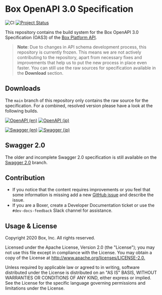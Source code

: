 # Box OpenAPI 3.0 Specification

<!-- markdownlint-disable line-length -->
![CI](https://github.com/box/box-openapi/workflows/CI/badge.svg) [![Project Status](https://opensource.box.com/badges/active.svg)](http://opensource.box.com/badges)

This repository contains the build system for the Box OpenAPI 3.0 Specification (OAS3) of the [Box Platform API](https://developers.box.com/).

> **Note**: Due to changes in API schema development process, this repository is currently frozen. This means we are not actively contributing to the repository, apart from necessary fixes and improvements that help us to put the new process in place even faster.
You can still use the raw sources for specification available in the **Download** section.

## Downloads

The `main` branch of this repository only contains the raw source for the
specification. For a combined, resolved version please have a look at the
following builds.

[![OpenAPI (en)](https://img.shields.io/static/v1.svg?label=OpenAPI%203&message=Download&color=grey&labelColor=0361D4&style=for-the-badge&logoColor=white)](https://raw.githubusercontent.com/box/box-openapi/en/openapi.json)
[![OpenAPI (jp)](https://img.shields.io/static/v1.svg?label=OpenAPI%203&message=ダウンロード&color=grey&labelColor=0361D4&style=for-the-badge&logoColor=white)](https://raw.githubusercontent.com/box/box-openapi/jp/openapi.json)

[![Swagger (en)](https://img.shields.io/static/v1.svg?label=Swagger%202&message=Backported&color=grey&labelColor=0361D4&style=for-the-badge)](https://github.com/box/box-openapi/tree/swagger-2.0)
[![Swagger (jp)](https://img.shields.io/static/v1.svg?label=Swagger%202&message=Legacy%20/%20Incomplete&color=grey&labelColor=lightgrey&style=for-the-badge)](https://github.com/box/box-openapi/tree/legacy-swagger-2.0/v2.0)

## Swagger 2.0

The older and incomplete Swagger 2.0 specification is still available on the
[Swagger 2.0](https://github.com/box/box-openapi/tree/legacy-swagger-2.0/v2.0) branch.

## Contribution

* If you notice that the content requires improvements or you feel that some information is missing add a new [GitHub issue](https://github.com/box/box-openapi/issues) and describe the issue.
* If you are a Boxer, create a Developer Documentation ticket or use the `#dev-docs-feedback` Slack channel for assistance.

## Usage & License

Copyright 2020 Box, Inc. All rights reserved.

Licensed under the Apache License, Version 2.0 (the "License"); you may not use
this file except in compliance with the License. You may obtain a copy of the
License at <http://www.apache.org/licenses/LICENSE-2.0.>

Unless required by applicable law or agreed to in writing, software distributed
under the License is distributed on an "AS IS" BASIS, WITHOUT WARRANTIES OR
CONDITIONS OF ANY KIND, either express or implied. See the License for the
specific language governing permissions and limitations under the License.
<!-- markdownlint-enable line-length -->